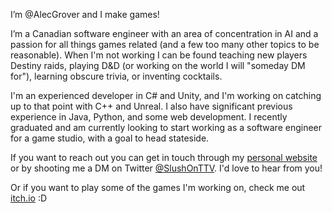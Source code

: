 I’m @AlecGrover and I make games!

I’m a Canadian software engineer with an area of concentration in AI and a passion for all things games related
(and a few too many other topics to be reasonable). When I'm not working I can be found teaching new players
Destiny raids, playing D&D (or working on the world I will "someday DM for"), learning obscure trivia, or
inventing cocktails.

I'm an experienced developer in C# and Unity, and I'm working on catching up to that point with C++ and Unreal.
I also have significant previous experience in Java, Python, and some web development. I recently graduated and
am currently looking to start working as a software engineer for a game studio, with a goal to head stateside.

If you want to reach out you can get in touch through my [personal website](https://alecgrover.com) or by
shooting me a DM on Twitter [@SlushOnTTV](https://twitter.com/SlushOnTTV). I'd love to hear from you!

Or if you want to play some of the games I'm working on, check me out [itch.io](https://sergeant-slash.itch.io) :D
